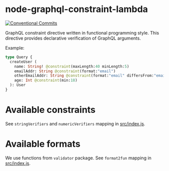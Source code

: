 # node-graphql-constraint-lambda

[![Conventional Commits](https://img.shields.io/badge/Conventional%20Commits-1.0.0-yellow.svg)](https://conventionalcommits.org)

GraphQL constraint directive written in functional programming style.
This directive provides declarative verification of GraphQL arguments.

Example:
```graphql
type Query {
  createUser (
    name: String! @constraint(maxLength:40 minLength:5)
    emailAddr: String @constraint(format:"email")
    otherEmailAddr: String @constraint(format:"email" differsFrom:"emailAddr")
    age: Int @constraint(min:18)
  ): User
}
```

# Available constraints
See `stringVerifiers` and `numericVerifiers` mapping in [src/index.js].

# Available formats
We use functions from `validator` package. See `format2fun` mapping in [src/index.js].

[src/index.js]: https://github.com/vsimko/node-graphql-constraint-lambda/blob/master/src/index.js
